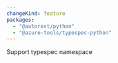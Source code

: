 ```yaml
---
changeKind: feature
packages:
  - "@autorest/python"
  - "@azure-tools/typespec-python"
---
```


Support typespec namespace